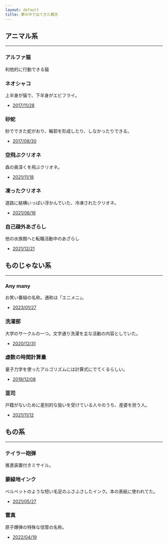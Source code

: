 ```yaml
---
layout: default
title: 夢の中で出てきた概念
---
```


## アニマル系
---

### アルファ猫
利他的に行動できる猫

### ネオシャコ
上半身が猫で、下半身がエビフライ。
- [2017/11/28](https://hihumi-riku.github.io/2019/01/25/dream_2017.html#10)

### 砂蛇
砂でできた蛇がおり、輪郭を形成したり、しなかったりできる。
- [2017/08/30](https://hihumi-riku.github.io/2019/01/25/dream_2017.html#8)

### 空飛ぶクリオネ
森の奥深くを飛ぶクリオネ。
- [2021/11/18](https://hihumi-riku.github.io/2021/05/04/dream_2021.html#14)

### 凍ったクリオネ
道路に結構いっぱい浮かんでいた、冷凍されたクリオネ。
- [2021/06/16](https://hihumi-riku.github.io/2021/05/04/dream_2021.html#6)

### 自己疎外あざらし
他の水族館へと転職活動中のあざらし
- [2021/12/21](https://hihumi-riku.github.io/2021/05/04/dream_2021.html#18)




## ものじゃない系
---

### Any many
お笑い番組の名称。通称は「エニメニ」。
- [2023/01/27](https://hihumi-riku.github.io/2023/06/24/dream_2023.html#4)

### 洗濯部
大学のサークルの一つ。文字通り洗濯を主な活動の内容としていた。
- [2020/12/31](https://hihumi-riku.github.io/2020/01/15/dream_2020.html#11)

### 虚数の時間計算量
量子力学を使ったアルゴリズムには計算式にでてくるらしい。
- [2019/12/08](https://hihumi-riku.github.io/2019/01/25/dream_2019.html#9)

### 韮司
戸籍がないために差別的な扱いを受けている人々のうち、産婆を担う人。
- [2021/11/12](https://hihumi-riku.github.io/2021/05/04/dream_2021.html#13)





## もの系
---

### テイラー砲弾
推進装置付きミサイル。

### 蒙緑地インク
ベルベットのような短い毛足のふさふさしたインク。本の表紙に使われてた。
- [2021/05/27](https://hihumi-riku.github.io/2021/05/04/dream_2021.html)

### 雷真
原子爆弾の特殊な信管の名称。
- [2022/04/19](https://hihumi-riku.github.io/2023/06/24/dream_2022.html)





